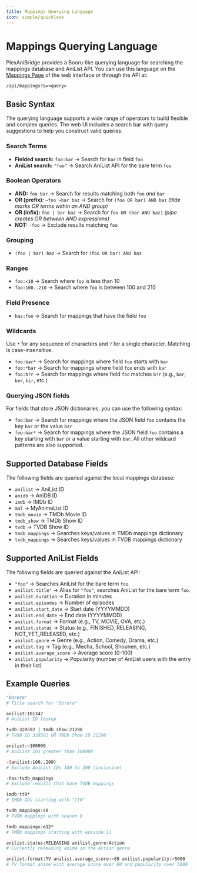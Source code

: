 ```yaml
---
title: Mappings Querying Language
icon: simple/quicklook
---
```


# Mappings Querying Language

PlexAniBridge provides a Booru-like querying language for searching the mappings database and AniList API. You can use this language on the [Mappings Page](../web/screenshots.md#mappings) of the web interface or through the API at:

```
/api/mappings?q=<query>
```

## Basic Syntax

The querying language supports a wide range of operators to build flexible and complex queries. The web UI includes a search bar with query suggestions to help you construct valid queries.

### Search Terms

- **Fielded search:** `foo:bar` → Search for `bar` in field `foo`
- **AniList search:** `"foo"` → Search AniList API for the bare term `foo`

### Boolean Operators

- **AND:** `foo bar` → Search for results matching both `foo` *and* `bar`
- **OR (prefix):** `~foo ~bar baz` → Search for `(foo OR bar) AND baz` *(tilde marks OR terms within an AND group)*
- **OR (infix):** `foo | bar baz` → Search for `foo OR (bar AND baz)` *(pipe creates OR between AND expressions)*
- **NOT:** `-foo` → Exclude results matching `foo`

### Grouping

- `(foo | bar) baz` → Search for `(foo OR bar) AND baz`

### Ranges

- `foo:<10` → Search where `foo` is less than 10
- `foo:100..210` → Search where `foo` is between 100 and 210

### Field Presence

- `has:foo` → Search for mappings that have the field `foo`

### Wildcards

Use `*` for any sequence of characters and `?` for a single character. Matching is case-insensitive.

- `foo:bar*` → Search for mappings where field `foo` starts with `bar`
- `foo:*bar` → Search for mappings where field `foo` ends with `bar`
- `foo:b?r` → Search for mappings where field `foo` matches `b?r` (e.g., `bar`, `ber`, `bir`, etc.)

### Querying JSON fields

For fields that store JSON dictionaries, you can use the following syntax:

- `foo:bar` → Search for mappings where the JSON field `foo` contains the key `bar` or the value `bar`
- `foo:bar*` → Search for mappings where the JSON field `foo` contains a key starting with `bar` or a value starting with `bar`. All other wildcard patterns are also supported.

## Supported Database Fields

The following fields are queried against the local mappings database:

- `anilist` → AniList ID
- `anidb` → AniDB ID
- `imdb` → IMDb ID
- `mal` → MyAnimeList ID
- `tmdb_movie` → TMDb Movie ID
- `tmdb_show` → TMDb Show ID
- `tvdb` → TVDB Show ID
- `tmdb_mappings` → Searches keys/values in TMDb mappings dictionary
- `tvdb_mappings` → Searches keys/values in TVDB mappings dictionary

## Supported AniList Fields

The following fields are queried against the AniList API:

- `"foo"` → Searches AniList for the bare term `foo`.
- `anilist.title"` → Alias for `"foo"`, searches AniList for the bare term `foo`.
- `anilist.duration` → Duration in minutes
- `anilist.episodes` → Number of episodes
- `anilist.start_date` → Start date (YYYYMMDD)
- `anilist.end_date` → End date (YYYYMMDD)
- `anilist.format` → Format (e.g., TV, MOVIE, OVA, etc.)
- `anilist.status` → Status (e.g., FINISHED, RELEASING, NOT_YET_RELEASED, etc.)
- `anilist.genre` → Genre (e.g., Action, Comedy, Drama, etc.)
- `anilist.tag` → Tag (e.g., Mecha, School, Shounen, etc.)
- `anilist.average_score` → Average score (0-100)
- `anilist.popularity` → Popularity (number of AniList users with the entry in their list)

## Example Queries

```bash
"Dororo" 
# Title search for "Dororo"

anilist:101347 
# AniList ID lookup

tvdb:328592 | tmdb_show:21298
# TVDB ID 328592 OR TMDb Show ID 21298

anilist:>100000
# AniList IDs greater than 100000

-(anilist:100..200)
# Exclude AniList IDs 100 to 200 (inclusive)

-has:tvdb_mappings
# Exclude results that have TVDB mappings

imdb:tt0*
# IMDb IDs starting with "tt0"

tvdb_mappings:s0
# TVDB mappings with season 0

tmdb_mappings:e12*
# TMDb mappings starting with episode 12

anilist.status:RELEASING anilist.genre:Action
# Currently releasing anime in the Action genre

anilist.format:TV anilist.average_score:>80 anilist.popularity:>5000
# TV format anime with average score over 80 and popularity over 5000
```
